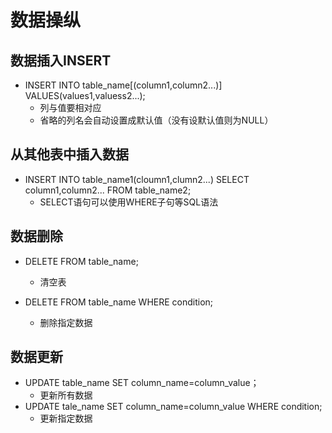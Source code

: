 <!--
 * @Author: Outsider
 * @Date: 2021-11-07 16:17:39
 * @LastEditors: Outsider
 * @LastEditTime: 2021-11-07 16:38:47
 * @Description: In User Settings Edit
 * @FilePath: \Notes\Oracle\DML.md
-->
# 数据操纵

## 数据插入INSERT
- INSERT INTO table_name[(column1,column2...)] VALUES(values1,valuess2...);
  - 列与值要相对应
  - 省略的列名会自动设置成默认值（没有设默认值则为NULL）

## 从其他表中插入数据
- INSERT INTO table_name1(cloumn1,clumn2...) SELECT column1,column2... FROM table_name2;
  - SELECT语句可以使用WHERE子句等SQL语法

## 数据删除
- DELETE FROM table_name;
  - 清空表

- DELETE FROM table_name WHERE condition;
  - 删除指定数据

## 数据更新
- UPDATE table_name SET column_name=column_value；
  - 更新所有数据
- UPDATE tale_name SET column_name=column_value WHERE condition;
  - 更新指定数据